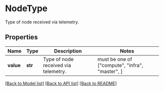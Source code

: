 # NodeType

Type of node received via telemetry.

## Properties
Name | Type | Description | Notes
------------ | ------------- | ------------- | -------------
**value** | **str** | Type of node received via telemetry. |  must be one of ["compute", "infra", "master", ]

[[Back to Model list]](../README.md#documentation-for-models) [[Back to API list]](../README.md#documentation-for-api-endpoints) [[Back to README]](../README.md)

